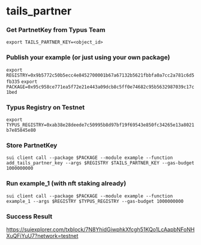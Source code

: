 # tails_partner

### Get PartnetKey from Typus Team

`export TAILS_PARTNER_KEY=<object_id>`

### Publish your example (or just using your own package)

`export REGISTRY=0x9b5772c50b5ecc4e8452700001b67a67132b5621fbbfa0a7cc2a781c6d5fb335`
`export PACKAGE=0x95c958ce771ea5f72e21e443a09dcb8c5ff0e74682c95b5632987039c17c1bed`

### Typus Registry on Testnet

`export TYPUS_REGISTRY=0xab38e28deede7c50995b8d97bf19f69543e850fc34265e13a8021b7e85845e80`

### Store PartnetKey

`sui client call --package $PACKAGE --module example --function add_tails_partner_key --args $REGISTRY $TAILS_PARTNER_KEY --gas-budget 1000000000`

### Run example_1 (with nft staking already)

`sui client call --package $PACKAGE --module example --function example_1 --args $REGISTRY $TYPUS_REGISTRY --gas-budget 1000000000`

### Success Result

https://suiexplorer.com/txblock/7N8YhidGiwphkXfcgh51KQo1LcAapbNFoNHXuQFiYuU7?network=testnet
